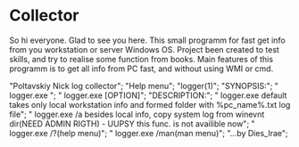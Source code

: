 # Collector
So hi everyone. Glad to see you here.
This small programm for fast get info from you workstation or server Windows OS. Project been created to test skills, and try to realise some function from books.
Main features of this programm is to get all info from PC fast, and without using WMI or cmd.

"Poltavskiy Nick log collector";
"Help menu";
"logger(1)";
"SYNOPSIS:";
"		logger.exe ";
"		logger.exe [OPTION]";
"DESCRIPTION:";
"		logger.exe default takes only local workstation info and formed folder with %pc_name%.txt log file";
"		logger.exe /a besides local info, copy system log from winevnt dir(NEED ADMIN RIGTH) - UUPSY this func. is not availible now";
"		logger.exe /?(help menu)";
"		logger.exe /man(man menu)";
"...by Dies_Irae";
